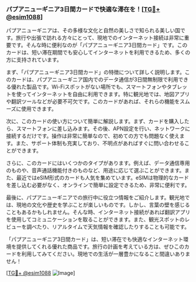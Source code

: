 ### パプアニューギニア3日間カードで快適な滞在を！[[TG💪+ @esim1088](https://t.me/s/esim1088)]

パプアニューギニアは、その多様な文化と自然の美しさで知られる美しい国です。旅行や出張で訪れる方々にとって、現地でのインターネット接続は非常に重要です。そんな時に便利なのが「パプアニューギニア3日間カード」です。このカードは、短い滞在期間でも安心してインターネットを利用できるため、多くの方に支持されています。

まず、「パプアニューギニア3日間カード」の特徴について詳しく説明します。このカードは、パプアニューギニア国内でのデータ通信が3日間無制限で利用できる優れた製品です。Wi-Fiスポットがない場所でも、スマートフォンやタブレットを使ってインターネットを自由に利用できます。特に観光地では、地図アプリや翻訳ツールなどが必要不可欠です。このカードがあれば、それらの機能をスムーズに使用できます。

次に、このカードの使い方について簡単に解説します。まず、カードを購入したら、スマートフォンに差し込みます。その後、APN設定を行い、ネットワークに接続するだけです。操作は非常に簡単なので、初めての方でも問題なく使えます。また、サポート体制も充実しており、不明点があればすぐに問い合わせることができます。

さらに、このカードにはいくつかのタイプがあります。例えば、データ通信専用のものや、音声通話機能付きのものなど、用途に応じて選ぶことができます。また、最近ではeSIM形式のカードも人気を集めています。eSIMは物理的なカードを差し込む必要がなく、オンラインで簡単に設定できるため、非常に便利です。

最後に、パプアニューギニアでの旅行中に役立つ情報をご紹介します。観光地では、現地の文化や歴史を学ぶことが楽しいものです。しかし、言葉の壁を感じることもあるかもしれません。そんな時、インターネット接続があれば翻訳アプリを使用してコミュニケーションを取ることができます。また、観光スポットのレビューを調べたり、リアルタイムで天気情報を確認したりすることも可能です。

「パプアニューギニア3日間カード」は、短い滞在でも快適なインターネット環境を提供してくれる優れた商品です。旅行の計画を考えている方は、ぜひこのカードを利用してみてください。現地での生活が一層豊かになること間違いありません！

[[TG💪+ @esim1088](https://t.me/s/esim1088) ![Image](https://i.postimg.cc/Y0z9fWf4/image.png)]